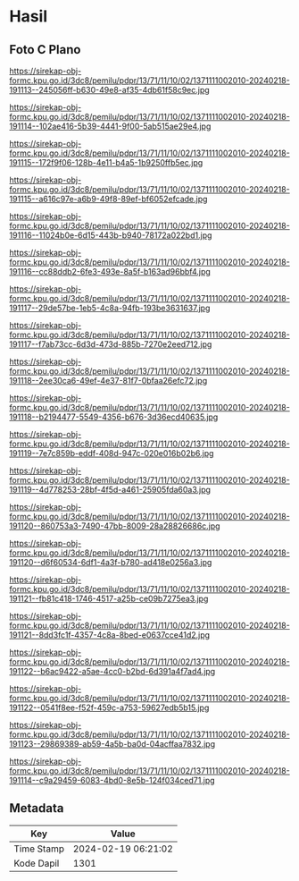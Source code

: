 # Hasil

## Foto C Plano

https://sirekap-obj-formc.kpu.go.id/3dc8/pemilu/pdpr/13/71/11/10/02/1371111002010-20240218-191113--245056ff-b630-49e8-af35-4db61f58c9ec.jpg

https://sirekap-obj-formc.kpu.go.id/3dc8/pemilu/pdpr/13/71/11/10/02/1371111002010-20240218-191114--102ae416-5b39-4441-9f00-5ab515ae29e4.jpg

https://sirekap-obj-formc.kpu.go.id/3dc8/pemilu/pdpr/13/71/11/10/02/1371111002010-20240218-191115--172f9f06-128b-4e11-b4a5-1b9250ffb5ec.jpg

https://sirekap-obj-formc.kpu.go.id/3dc8/pemilu/pdpr/13/71/11/10/02/1371111002010-20240218-191115--a616c97e-a6b9-49f8-89ef-bf6052efcade.jpg

https://sirekap-obj-formc.kpu.go.id/3dc8/pemilu/pdpr/13/71/11/10/02/1371111002010-20240218-191116--11024b0e-6d15-443b-b940-78172a022bd1.jpg

https://sirekap-obj-formc.kpu.go.id/3dc8/pemilu/pdpr/13/71/11/10/02/1371111002010-20240218-191116--cc88ddb2-6fe3-493e-8a5f-b163ad96bbf4.jpg

https://sirekap-obj-formc.kpu.go.id/3dc8/pemilu/pdpr/13/71/11/10/02/1371111002010-20240218-191117--29de57be-1eb5-4c8a-94fb-193be3631637.jpg

https://sirekap-obj-formc.kpu.go.id/3dc8/pemilu/pdpr/13/71/11/10/02/1371111002010-20240218-191117--f7ab73cc-6d3d-473d-885b-7270e2eed712.jpg

https://sirekap-obj-formc.kpu.go.id/3dc8/pemilu/pdpr/13/71/11/10/02/1371111002010-20240218-191118--2ee30ca6-49ef-4e37-81f7-0bfaa26efc72.jpg

https://sirekap-obj-formc.kpu.go.id/3dc8/pemilu/pdpr/13/71/11/10/02/1371111002010-20240218-191118--b2194477-5549-4356-b676-3d36ecd40635.jpg

https://sirekap-obj-formc.kpu.go.id/3dc8/pemilu/pdpr/13/71/11/10/02/1371111002010-20240218-191119--7e7c859b-eddf-408d-947c-020e016b02b6.jpg

https://sirekap-obj-formc.kpu.go.id/3dc8/pemilu/pdpr/13/71/11/10/02/1371111002010-20240218-191119--4d778253-28bf-4f5d-a461-25905fda60a3.jpg

https://sirekap-obj-formc.kpu.go.id/3dc8/pemilu/pdpr/13/71/11/10/02/1371111002010-20240218-191120--860753a3-7490-47bb-8009-28a28826686c.jpg

https://sirekap-obj-formc.kpu.go.id/3dc8/pemilu/pdpr/13/71/11/10/02/1371111002010-20240218-191120--d6f60534-6df1-4a3f-b780-ad418e0256a3.jpg

https://sirekap-obj-formc.kpu.go.id/3dc8/pemilu/pdpr/13/71/11/10/02/1371111002010-20240218-191121--fb81c418-1746-4517-a25b-ce09b7275ea3.jpg

https://sirekap-obj-formc.kpu.go.id/3dc8/pemilu/pdpr/13/71/11/10/02/1371111002010-20240218-191121--8dd3fc1f-4357-4c8a-8bed-e0637cce41d2.jpg

https://sirekap-obj-formc.kpu.go.id/3dc8/pemilu/pdpr/13/71/11/10/02/1371111002010-20240218-191122--b6ac9422-a5ae-4cc0-b2bd-6d391a4f7ad4.jpg

https://sirekap-obj-formc.kpu.go.id/3dc8/pemilu/pdpr/13/71/11/10/02/1371111002010-20240218-191122--0541f8ee-f52f-459c-a753-59627edb5b15.jpg

https://sirekap-obj-formc.kpu.go.id/3dc8/pemilu/pdpr/13/71/11/10/02/1371111002010-20240218-191123--29869389-ab59-4a5b-ba0d-04acffaa7832.jpg

https://sirekap-obj-formc.kpu.go.id/3dc8/pemilu/pdpr/13/71/11/10/02/1371111002010-20240218-191114--c9a29459-6083-4bd0-8e5b-124f034ced71.jpg


## Metadata

| Key        | Value               |
| ---------- | ------------------- |
| Time Stamp | 2024-02-19 06:21:02 |
| Kode Dapil | 1301                |



